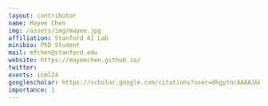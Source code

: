 ```yaml
---
layout: contributor
name: Mayee Chen
img: /assets/img/mayee.jpg
affiliation: Stanford AI Lab
minibio: PhD Student
mail: mfchen@stanford.edu
website: https://mayeechen.github.io/
twitter: 
events: icml24
googlescholar: https://scholar.google.com/citations?user=dhgytncAAAAJ&hl=en
importance: 1
---
```

